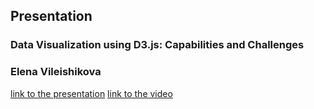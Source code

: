 ## Presentation
### Data Visualization using D3.js: Capabilities and Challenges
### Elena Vileishikova
[link to the presentation](https://rolling-scopes-school.github.io/alv0425-JSFE2023Q4/presentation-d3/presentation.md)
[link to the video]()
